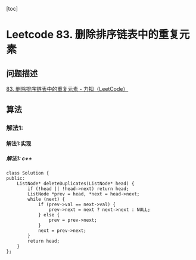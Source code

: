 [toc]

# Leetcode 83. 删除排序链表中的重复元素

## 问题描述

[83. 删除排序链表中的重复元素 - 力扣（LeetCode）](https://leetcode-cn.com/problems/remove-duplicates-from-sorted-list/)

## 算法

### 解法1: 

#### 解法1:实现

##### 解法1: c++

```
class Solution {
public:
    ListNode* deleteDuplicates(ListNode* head) {
        if (!head || !head->next) return head;
        ListNode *prev = head, *next = head->next;
        while (next) {
            if (prev->val == next->val) {
                prev->next = next ? next->next : NULL;
            } else {
                prev = prev->next;
            }
            next = prev->next;
        }
        return head;    
    }
};
```

